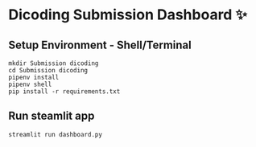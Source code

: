 # Dicoding Submission Dashboard ✨

## Setup Environment - Shell/Terminal
```
mkdir Submission dicoding
cd Submission dicoding
pipenv install
pipenv shell
pip install -r requirements.txt
```

## Run steamlit app
```
streamlit run dashboard.py
```
